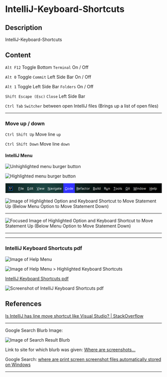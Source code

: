 # IntelliJ-Keyboard-Shortcuts

## Description

IntelliJ-Keyboard-Shortcuts

## Content

`Alt F12` Toggle Bottom `Terminal` On / Off

`Alt 0` Toggle `Commit` Left Side Bar On / Off

`Alt 1` Toggle Left Side Bar `Folders` On / Off

`Shift Escape (Esc)` `Close` Left Side Bar

`Ctrl Tab` `Switcher` between open IntelliJ files (Brings up a list of open files)

____

### Move up / down

`Ctrl Shift Up` Move line `up`

`Ctrl Shift Down` Move line `down`

#### IntelliJ Menu

![Unhighlighted menu burger button](https://github.com/CoderSales/IntelliJ-Keyboard-Shortcuts/assets/32943259/c2082132-f081-441d-9e01-748b23d58875)

![Highlighted menu burger button](https://github.com/CoderSales/IntelliJ-Keyboard-Shortcuts/assets/32943259/37a07678-e883-42a3-9208-386ee31c8b4f)

![Image of IntelliJ Menu](/static/images/imageOfIntelliJMenu.png)

![Image of Highlighted Option and Keyboard Shortcut to Move Statement Up (Below Menu Option to Move Statement Down)](https://github.com/CoderSales/IntelliJ-Keyboard-Shortcuts/assets/32943259/21e94aae-aefa-4809-98db-88753fd78dc2)

____

![Focused Image of Highlighted Option and Keyboard Shortcut to Move Statement Up (Below Menu Option to Move Statement Down)](https://github.com/CoderSales/IntelliJ-Keyboard-Shortcuts/assets/32943259/101bddd9-4514-4966-9259-08cf8f13a300)

____

____

### IntelliJ Keyboard Shortcuts pdf

![Image of Help Menu](https://github.com/CoderSales/IntelliJ-Keyboard-Shortcuts/assets/32943259/40a05931-b08a-4c4b-96de-e99ffd8eedc2)

![Image of Help Menu > Highlighted Keyboard Shortcuts](https://github.com/CoderSales/IntelliJ-Keyboard-Shortcuts/assets/32943259/4896efbc-8e10-42a9-8927-50a5a244fd76)

[IntelliJ Keyboard Shortcuts pdf](https://resources.jetbrains.com/storage/products/intellij-idea/docs/IntelliJIDEA_ReferenceCard.pdf)

![Screenshot of IntelliJ Keyboard Shortcuts pdf](https://github.com/CoderSales/IntelliJ-Keyboard-Shortcuts/assets/32943259/f07dd8a1-9047-4bfa-a6b0-e6ae987fa4b6)

## References

[Is IntelliJ has line move shortcut like Visual Studio? | StackOverflow](https://stackoverflow.com/questions/69422749/is-intellij-has-line-move-shortcut-like-visual-studio)

____

Google Search Blurb Image:

![Image of Search Result Blurb](https://github.com/CoderSales/IntelliJ-Keyboard-Shortcuts/assets/32943259/8a4ceed9-1659-4213-b773-66d41c3ae5d2)

Link to site for which blurb was given: [Where are screenshots...](https://www.androidauthority.com/where-are-screenshots-saved-windows-3341260/#:~:text=However%2C%20using%20the%20Windows%2BPrint,with%20your%20Windows%20account%20name.)

Google Search: [where are print screen screenshot files automatically stored on Windows](https://www.google.com/search?q=where+are+print+screen+screenshot+files+automatically+stored+on+Windows&oq=where+are+print+screen+screenshot+files+automatically+stored+on+Windows&gs_lcrp=EgZjaHJvbWUyBggAEEUYOdIBCTE3NjkzajBqN6gCALACAA&sourceid=chrome&ie=UTF-8)

____
